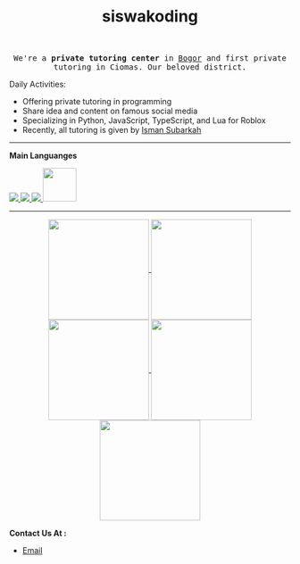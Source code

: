 <div align="center">
<h1>siswakoding</h1>
  <br>
  <samp>
   <p>
      We're a <strong>private tutoring center</strong> in <a href="https://www.google.com/maps/d/embed?mid=1CZQU30NT8s-6K5Ko8VtaP-YVaRE&ie=UTF8&hl=en&t=h&msa=0&ll=-6.59162800000001%2C106.79328900000003&spn=0.059684%2C0.083256&z=13&output=embed">Bogor</a> and first private tutoring in Ciomas. Our beloved district.
    </p>

</div>
    
Daily Activities:
	    
* Offering private tutoring in programming
* Share idea and content on famous social media
* Specializing in Python, JavaScript, TypeScript, and Lua for Roblox
* Recently, all tutoring is given by <a href="https://github.com/subarkahisman">Isman Subarkah</a>

****

**Main Languanges**

<a href="https://developer.mozilla.org/en-US/docs/Web/JavaScript" target="_blank"> 
<img src="https://img.icons8.com/color/48/000000/javascript.png"/> </a>
<a href="https://www.typescriptlang.org/" target="_blank"> 
<img src="https://img.icons8.com/color/48/000000/typescript.png"/>
</a>
<a href="https://www.python.org/" target="_blank"> 
<img src="https://img.icons8.com/color/48/000000/python.png"/>
 </a>
 <a href="https://www.lua.org/" target="_blank"> 
<img src="https://education.ti.com/-/media/ti/education/images/products/product-details/hero/solutions-lua-scripting-hero.png?" width="60" height="60"/>
</a>

****

<div align="center">
	<a href="https://github.com/siswakoding-edu">
	<img align="center" src="http://github-profile-summary-cards.vercel.app/api/cards/stats?username=siswakoding-edu&theme=2077" height="180em" />
	<img align="center" src="http://github-profile-summary-cards.vercel.app/api/cards/most-commit-language?username=siswakoding-edu&theme=2077" height="180em" />
	<img align="center" src="http://github-profile-summary-cards.vercel.app/api/cards/repos-per-language?username=siswakoding-edu&theme=2077" height="180em" />
	<img align="center" src="http://github-profile-summary-cards.vercel.app/api/cards/productive-time?username=siswakoding-edu&theme=2077" height="180em" />
	<img align="center" src="http://github-profile-summary-cards.vercel.app/api/cards/profile-details?username=siswakoding-edu&theme=2077" height="180em" />
	</a>
</div>
	
**Contact Us At :**

* [Email](mailto:contact.siswakoding@gmail.com)
